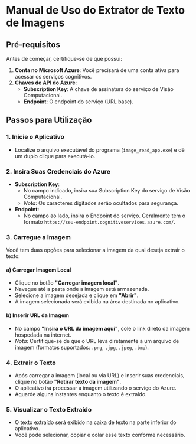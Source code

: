 # Manual de Uso do Extrator de Texto de Imagens

## Pré-requisitos

Antes de começar, certifique-se de que possui:

1. **Conta no Microsoft Azure**: Você precisará de uma conta ativa para acessar os serviços cognitivos.
2. **Chaves de API do Azure**:
   - **Subscription Key**: A chave de assinatura do serviço de Visão Computacional.
   - **Endpoint**: O endpoint do serviço (URL base).

## Passos para Utilização

### 1. Inicie o Aplicativo

- Localize o arquivo executável do programa (`image_read_app.exe`) e dê um duplo clique para executá-lo.

### 2. Insira Suas Credenciais do Azure

- **Subscription Key**:
  - No campo indicado, insira sua Subscription Key do serviço de Visão Computacional.
  - *Nota*: Os caracteres digitados serão ocultados para segurança.
- **Endpoint**:
  - No campo ao lado, insira o Endpoint do serviço. Geralmente tem o formato `https://seu-endpoint.cognitiveservices.azure.com/`.

### 3. Carregue a Imagem

Você tem duas opções para selecionar a imagem da qual deseja extrair o texto:

#### a) Carregar Imagem Local

- Clique no botão **"Carregar imagem local"**.
- Navegue até a pasta onde a imagem está armazenada.
- Selecione a imagem desejada e clique em **"Abrir"**.
- A imagem selecionada será exibida na área destinada no aplicativo.

#### b) Inserir URL da Imagem

- No campo **"Insira o URL da imagem aqui"**, cole o link direto da imagem hospedada na internet.
- *Nota*: Certifique-se de que o URL leva diretamente a um arquivo de imagem (formatos suportados: `.png`, `.jpg`, `.jpeg`, `.bmp`).

### 4. Extrair o Texto

- Após carregar a imagem (local ou via URL) e inserir suas credenciais, clique no botão **"Retirar texto da imagem"**.
- O aplicativo irá processar a imagem utilizando o serviço do Azure.
- Aguarde alguns instantes enquanto o texto é extraído.

### 5. Visualizar o Texto Extraído

- O texto extraído será exibido na caixa de texto na parte inferior do aplicativo.
- Você pode selecionar, copiar e colar esse texto conforme necessário.
